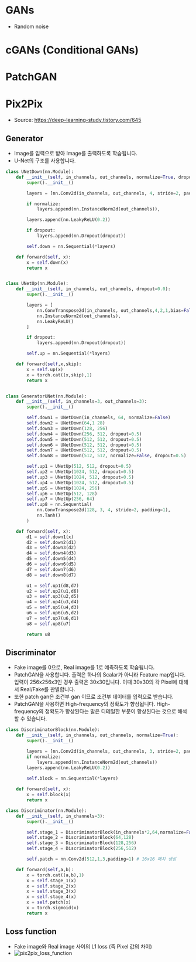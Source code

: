 # GANs
- Random noise

# cGANs (Conditional GANs)

# PatchGAN

# Pix2Pix
- Source: https://deep-learning-study.tistory.com/645
## Generator
- Image를 입력으로 받아 Image를 출력하도록 학습됩니다.
- U-Net의 구조를 사용합니다.
```python
class UNetDown(nn.Module):
    def __init__(self, in_channels, out_channels, normalize=True, dropout=0.0):
        super().__init__()

        layers = [nn.Conv2d(in_channels, out_channels, 4, stride=2, padding=1, bias=False)]

        if normalize:
            layers.append(nn.InstanceNorm2d(out_channels)),

        layers.append(nn.LeakyReLU(0.2))

        if dropout:
            layers.append(nn.Dropout(dropout))

        self.down = nn.Sequential(*layers)

    def forward(self, x):
        x = self.down(x)
        return x


class UNetUp(nn.Module):
    def __init__(self, in_channels, out_channels, dropout=0.0):
        super().__init__()

        layers = [
            nn.ConvTranspose2d(in_channels, out_channels,4,2,1,bias=False),
            nn.InstanceNorm2d(out_channels),
            nn.LeakyReLU()
        ]

        if dropout:
            layers.append(nn.Dropout(dropout))

        self.up = nn.Sequential(*layers)

    def forward(self,x,skip):
        x = self.up(x)
        x = torch.cat((x,skip),1)
        return x


class GeneratorUNet(nn.Module):
    def __init__(self, in_channels=3, out_channels=3):
        super().__init__()

        self.down1 = UNetDown(in_channels, 64, normalize=False)
        self.down2 = UNetDown(64,1 28)                 
        self.down3 = UNetDown(128, 256)               
        self.down4 = UNetDown(256, 512, dropout=0.5) 
        self.down5 = UNetDown(512, 512, dropout=0.5)      
        self.down6 = UNetDown(512, 512, dropout=0.5)             
        self.down7 = UNetDown(512, 512, dropout=0.5)              
        self.down8 = UNetDown(512, 512, normalize=False, dropout=0.5)

        self.up1 = UNetUp(512, 512, dropout=0.5)
        self.up2 = UNetUp(1024, 512, dropout=0.5)
        self.up3 = UNetUp(1024, 512, dropout=0.5)
        self.up4 = UNetUp(1024, 512, dropout=0.5)
        self.up5 = UNetUp(1024, 256)
        self.up6 = UNetUp(512, 128)
        self.up7 = UNetUp(256, 64)
        self.up8 = nn.Sequential(
            nn.ConvTranspose2d(128, 3, 4, stride=2, padding=1),
            nn.Tanh()
        )

    def forward(self, x):
        d1 = self.down1(x)
        d2 = self.down2(d1)
        d3 = self.down3(d2)
        d4 = self.down4(d3)
        d5 = self.down5(d4)
        d6 = self.down6(d5)
        d7 = self.down7(d6)
        d8 = self.down8(d7)

        u1 = self.up1(d8,d7)
        u2 = self.up2(u1,d6)
        u3 = self.up3(u2,d5)
        u4 = self.up4(u3,d4)
        u5 = self.up5(u4,d3)
        u6 = self.up6(u5,d2)
        u7 = self.up7(u6,d1)
        u8 = self.up8(u7)

        return u8
```
## Discriminator
- Fake image를 0으로, Real image를 1로 예측하도록 학습됩니다.
- PatchGAN을 사용합니다. 출력은 하나의 Scalar가 아니라 Feature map입니다. 입력이 256x256x3인 경우 출력은 30x30입니다. 이때 30x30의 각 Pixel에 대해서 Real/Fake를 판별합니다.
- 또한 patch gan은 조건부 gan 이므로 조건부 데이터를 입력으로 받습니다.
- PatchGAN을 사용하면 High-frequency의 정확도가 향상됩니다. High-frequency의 정확도가 향상된다는 말은 디테일한 부분이 향상된다는 것으로 해석할 수 있습니다.
```python
class DiscriminatorBlock(nn.Module):
    def __init__(self, in_channels, out_channels, normalize=True):
        super().__init__()

        layers = [nn.Conv2d(in_channels, out_channels, 3, stride=2, padding=1)]
        if normalize:
            layers.append(nn.InstanceNorm2d(out_channels))
        layers.append(nn.LeakyReLU(0.2))
    
        self.block = nn.Sequential(*layers)

    def forward(self, x):
        x = self.block(x)
        return x

class Discriminator(nn.Module):
    def __init__(self, in_channels=3):
        super().__init__()

        self.stage_1 = DiscriminatorBlock(in_channels*2,64,normalize=False)
        self.stage_2 = DiscriminatorBlock(64,128)
        self.stage_3 = DiscriminatorBlock(128,256)
        self.stage_4 = DiscriminatorBlock(256,512)

        self.patch = nn.Conv2d(512,1,3,padding=1) # 16x16 패치 생성

    def forward(self,a,b):
        x = torch.cat((a,b),1)
        x = self.stage_1(x)
        x = self.stage_2(x)
        x = self.stage_3(x)
        x = self.stage_4(x)
        x = self.patch(x)
        x = torch.sigmoid(x)
        return x
```
## Loss function
- Fake image와 Real image 사이의 L1 loss (즉 Pixel 값의 차이)
- ![pix2pix_loss_function](https://img1.daumcdn.net/thumb/R1280x0/?scode=mtistory2&fname=https%3A%2F%2Fblog.kakaocdn.net%2Fdn%2FQmtFJ%2Fbtq5bMRYiID%2FQMOOK86k411yIj3YhGOe0k%2Fimg.png)